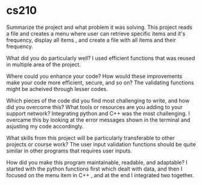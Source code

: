 # cs210

Summarize the project and what problem it was solving.
This project reads a file and creates a menu where user can retrieve specific items and it's frequency, display all items , and create a file with all items and their frequency.

What did you do particularly well?
I used efficient functions that was reused in multiple area of the project.

Where could you enhance your code? How would these improvements make your code more efficient, secure, and so on?
The validating functions might be acheived through lesser codes.

Which pieces of the code did you find most challenging to write, and how did you overcome this? What tools or resources are you adding to your support network?
Integrating python and C++ was the most challenging. I overcame this by looking at the error messages shown in the terminal and asjusting my code accordingly. 

What skills from this project will be particularly transferable to other projects or course work?
The user input validation functions should be quite similar in other programs that requires user inputs.

How did you make this program maintainable, readable, and adaptable?
I started with the python functions first which dealt with data, and then I focused on the menu item in C++ , and at the end I integrated two together.
